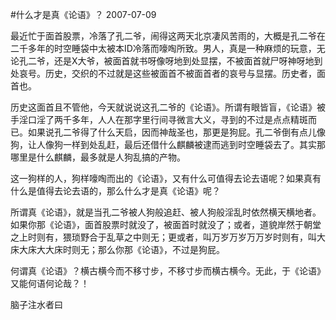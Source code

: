 #什么才是真《论语》？
2007-07-09

最近忙于面首股票，冷落了孔二爷，闹得这两天北京凄风苦雨的，大概是孔二爷在二千多年的时空睡袋中太被本ID冷落而嚎啕所致。男人，真是一种麻烦的玩意，无论孔二爷，还是X大爷，被面首就书呀像呀地到处显摆，不被面首就尸呀神呀地到处哀号。历史，交织的不过就是这些被面首不被面首者的哀号与显摆。历史者，面首也。
 
历史这面首且不管他，今天就说说这孔二爷的《论语》。所谓有眼皆盲，《论语》被手淫口淫了两千多年，人人在那字里行间寻微言大义，寻到的不过是点点精斑而已。如果说孔二爷得了什么天启，因而神哉圣也，那更是狗屁。孔二爷倒有点儿像狗，让人像狗一样到处乱赶，最后还借什么麒麟被逮而逃到时空睡袋去了。其实那哪里是什么麒麟，最多就是人狗乱搞的产物。
 
这一狗样的人，狗样嚎啕而出的《论语》，又有什么可值得去论去语呢？如果真有什么是值得去论去语的，那么什么才是真《论语》呢？
 
所谓真《论语》，就是当孔二爷被人狗般追赶、被人狗般淫乱时依然横天横地者。如果你那《论语》，面首股票时就没了，被面首时就没了；或者，道貌岸然于朝堂之上时则有，猥琐野合于乱草之中则无；更或者，叫万岁万岁万万岁时则有，叫大床大床大大床时则无；那么你那《论语》，不过是狗屁。
 
何谓真《论语》？横古横今而不移寸步，不移寸步而横古横今。无此，于《论语》又能何语何论哉？！ 
 
脑子注水者曰